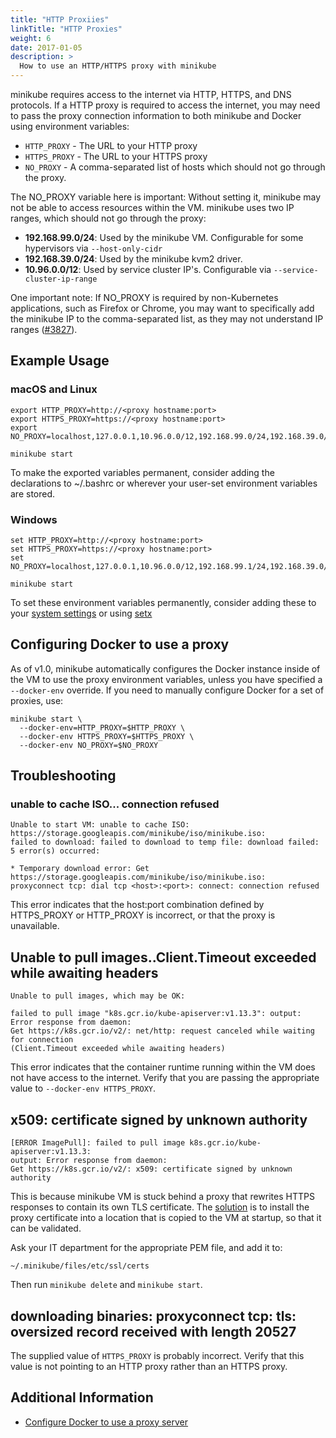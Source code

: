 ```yaml
---
title: "HTTP Proxiies"
linkTitle: "HTTP Proxies"
weight: 6
date: 2017-01-05
description: >
  How to use an HTTP/HTTPS proxy with minikube
---
```


minikube requires access to the internet via HTTP, HTTPS, and DNS protocols. If a HTTP proxy is required to access the internet, you may need to pass the proxy connection information to both minikube and Docker using environment variables:

* `HTTP_PROXY` - The URL to your HTTP proxy
* `HTTPS_PROXY` - The URL to your HTTPS proxy
* `NO_PROXY` - A comma-separated list of hosts which should not go through the proxy.

The NO_PROXY variable here is important: Without setting it, minikube may not be able to access resources within the VM. minikube uses two IP ranges, which should not go through the proxy:

* **192.168.99.0/24**: Used by the minikube VM. Configurable for some hypervisors via `--host-only-cidr`
* **192.168.39.0/24**: Used by the minikube kvm2 driver.
* **10.96.0.0/12**: Used by service cluster IP's. Configurable via  `--service-cluster-ip-range`

One important note: If NO_PROXY is required by non-Kubernetes applications, such as Firefox or Chrome, you may want to specifically add the minikube IP to the comma-separated list, as they may not understand IP ranges ([#3827](https://github.com/kubernetes/minikube/issues/3827)).

## Example Usage

### macOS and Linux

```shell
export HTTP_PROXY=http://<proxy hostname:port>
export HTTPS_PROXY=https://<proxy hostname:port>
export NO_PROXY=localhost,127.0.0.1,10.96.0.0/12,192.168.99.0/24,192.168.39.0/24

minikube start
```

To make the exported variables permanent, consider adding the declarations to ~/.bashrc or wherever your user-set environment variables are stored.

### Windows

```shell
set HTTP_PROXY=http://<proxy hostname:port>
set HTTPS_PROXY=https://<proxy hostname:port>
set NO_PROXY=localhost,127.0.0.1,10.96.0.0/12,192.168.99.1/24,192.168.39.0/24

minikube start
```

To set these environment variables permanently, consider adding these to your [system settings](https://support.microsoft.com/en-au/help/310519/how-to-manage-environment-variables-in-windows-xp) or using [setx](https://stackoverflow.com/questions/5898131/set-a-persistent-environment-variable-from-cmd-exe)

## Configuring Docker to use a proxy

As of v1.0, minikube automatically configures the Docker instance inside of the VM to use the proxy environment variables, unless you have specified a `--docker-env` override. If you need to manually configure Docker for a set of proxies, use:

```shell
minikube start \
  --docker-env=HTTP_PROXY=$HTTP_PROXY \
  --docker-env HTTPS_PROXY=$HTTPS_PROXY \
  --docker-env NO_PROXY=$NO_PROXY
```

## Troubleshooting

### unable to cache ISO... connection refused

```text
Unable to start VM: unable to cache ISO: https://storage.googleapis.com/minikube/iso/minikube.iso:
failed to download: failed to download to temp file: download failed: 5 error(s) occurred:

* Temporary download error: Get https://storage.googleapis.com/minikube/iso/minikube.iso:
proxyconnect tcp: dial tcp <host>:<port>: connect: connection refused
```

This error indicates that the host:port combination defined by HTTPS_PROXY or HTTP_PROXY is incorrect, or that the proxy is unavailable.

## Unable to pull images..Client.Timeout exceeded while awaiting headers

```text
Unable to pull images, which may be OK:

failed to pull image "k8s.gcr.io/kube-apiserver:v1.13.3": output: Error response from daemon:
Get https://k8s.gcr.io/v2/: net/http: request canceled while waiting for connection
(Client.Timeout exceeded while awaiting headers)
```

This error indicates that the container runtime running within the VM does not have access to the internet. Verify that you are passing the appropriate value to `--docker-env HTTPS_PROXY`.

## x509: certificate signed by unknown authority

```text
[ERROR ImagePull]: failed to pull image k8s.gcr.io/kube-apiserver:v1.13.3:
output: Error response from daemon:
Get https://k8s.gcr.io/v2/: x509: certificate signed by unknown authority
```

This is because minikube VM is stuck behind a proxy that rewrites HTTPS responses to contain its own TLS certificate. The [solution](https://github.com/kubernetes/minikube/issues/3613#issuecomment-461034222) is to install the proxy certificate into a location that is copied to the VM at startup, so that it can be validated.

Ask your IT department for the appropriate PEM file, and add it to:

`~/.minikube/files/etc/ssl/certs`

Then run `minikube delete` and `minikube start`.

## downloading binaries: proxyconnect tcp: tls: oversized record received with length 20527

The supplied value of `HTTPS_PROXY` is probably incorrect. Verify that this value is not pointing to an HTTP proxy rather than an HTTPS proxy.

## Additional Information

* [Configure Docker to use a proxy server](https://docs.docker.com/network/proxy/)
